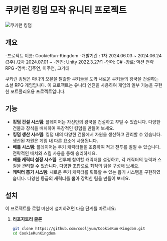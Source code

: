 # 쿠키런 킹덤 모작 유니티 프로젝트

![쿠키런 킹덤](https://www.cookierun-kingdom.com/og-ko.jpg)

## 개요
-프로젝트 이름: CookieRun-Kingdom
-개발기간 : 1차 2024.06.03 ~ 2024.06.24 (3주) /2차 2024.07.01 ~ 
-엔진: Unity 2022.3.27f1
-언어: C#
-장르: 액션 전략 RPG
-멤버: 김주연, 이주연, 고기태 

쿠키런 킹덤은 마녀의 오븐을 탈출한 쿠키들을 도와 새로운 쿠키들의 왕국을 건설하는 소셜 RPG 게임입니다. 
이 프로젝트는 유니티 엔진을 사용하여 게임의 일부 기능을 구현한 포트폴리오용 프로젝트입니다.

## 기능
- **킹덤 건설 시스템**: 플레이어는 자신만의 왕국을 건설하고 꾸밀 수 있습니다. 다양한 건물과 장식을 배치하여 독창적인 킹덤을 만들어 보세요.
- **킹덤 생산 시스템**: 킹덤 내의 다양한 건물에서 자원을 생산하고 관리할 수 있습니다. 생산된 자원은 게임 내 다른 요소에 사용됩니다.
- **배틀 시스템**: 플레이어는 쿠키 캐릭터들을 조종하여 적과 전투를 벌일 수 있습니다. 전략적인 배치와 스킬 사용을 통해 승리하세요.
- **배틀 캐릭터 설정 시스템**: 전투에 참여할 캐릭터를 설정하고, 각 캐릭터의 능력과 스킬을 관리할 수 있습니다. 다양한 조합으로 최적의 팀을 구성해 보세요.
- **캐릭터 뽑기 시스템**: 새로운 쿠키 캐릭터를 획득할 수 있는 뽑기 시스템을 구현하였습니다. 다양한 등급의 캐릭터를 뽑아 강력한 팀을 만들어 보세요.

## 설치
이 프로젝트를 로컬 머신에 설치하려면 다음 단계를 따르세요:

1. **리포지토리 클론**
   ```bash
   git clone https://github.com/cooljyum/CookieRun-Kingdom.git
   cd CookieRunKingdom

